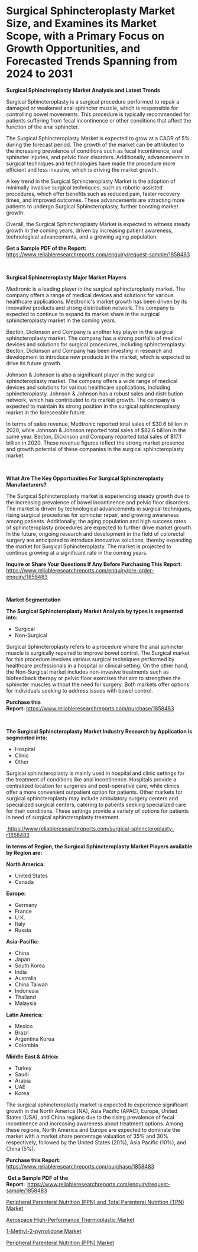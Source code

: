 <p><h1>Surgical Sphincteroplasty Market Size, and Examines its Market Scope, with a Primary Focus on Growth Opportunities, and Forecasted Trends Spanning from 2024 to 2031</h1></p><p><strong>Surgical Sphincteroplasty Market Analysis and Latest Trends</strong></p>
<p><p>Surgical Sphincteroplasty is a surgical procedure performed to repair a damaged or weakened anal sphincter muscle, which is responsible for controlling bowel movements. This procedure is typically recommended for patients suffering from fecal incontinence or other conditions that affect the function of the anal sphincter.</p><p>The Surgical Sphincteroplasty Market is expected to grow at a CAGR of 5% during the forecast period. The growth of the market can be attributed to the increasing prevalence of conditions such as fecal incontinence, anal sphincter injuries, and pelvic floor disorders. Additionally, advancements in surgical techniques and technologies have made the procedure more efficient and less invasive, which is driving the market growth.</p><p>A key trend in the Surgical Sphincteroplasty Market is the adoption of minimally invasive surgical techniques, such as robotic-assisted procedures, which offer benefits such as reduced pain, faster recovery times, and improved outcomes. These advancements are attracting more patients to undergo Surgical Sphincteroplasty, further boosting market growth.</p><p>Overall, the Surgical Sphincteroplasty Market is expected to witness steady growth in the coming years, driven by increasing patient awareness, technological advancements, and a growing aging population.</p></p>
<p><strong>Get a Sample PDF of the Report:&nbsp;</strong> <a href="https://www.reliableresearchreports.com/enquiry/request-sample/1858483">https://www.reliableresearchreports.com/enquiry/request-sample/1858483</a></p>
<p>&nbsp;</p>
<p><strong>Surgical Sphincteroplasty Major Market Players</strong></p>
<p><p>Medtronic is a leading player in the surgical sphincteroplasty market. The company offers a range of medical devices and solutions for various healthcare applications. Medtronic's market growth has been driven by its innovative products and strong distribution network. The company is expected to continue to expand its market share in the surgical sphincteroplasty market in the coming years.</p><p>Becton, Dickinson and Company is another key player in the surgical sphincteroplasty market. The company has a strong portfolio of medical devices and solutions for surgical procedures, including sphincteroplasty. Becton, Dickinson and Company has been investing in research and development to introduce new products in the market, which is expected to drive its future growth.</p><p>Johnson & Johnson is also a significant player in the surgical sphincteroplasty market. The company offers a wide range of medical devices and solutions for various healthcare applications, including sphincteroplasty. Johnson & Johnson has a robust sales and distribution network, which has contributed to its market growth. The company is expected to maintain its strong position in the surgical sphincteroplasty market in the foreseeable future.</p><p>In terms of sales revenue, Medtronic reported total sales of $30.6 billion in 2020, while Johnson & Johnson reported total sales of $82.6 billion in the same year. Becton, Dickinson and Company reported total sales of $17.1 billion in 2020. These revenue figures reflect the strong market presence and growth potential of these companies in the surgical sphincteroplasty market.</p></p>
<p>&nbsp;</p>
<p><strong>What Are The Key Opportunities For Surgical Sphincteroplasty Manufacturers?</strong></p>
<p><p>The Surgical Sphincteroplasty market is experiencing steady growth due to the increasing prevalence of bowel incontinence and pelvic floor disorders. The market is driven by technological advancements in surgical techniques, rising surgical procedures for sphincter repair, and growing awareness among patients. Additionally, the aging population and high success rates of sphincteroplasty procedures are expected to further drive market growth. In the future, ongoing research and development in the field of colorectal surgery are anticipated to introduce innovative solutions, thereby expanding the market for Surgical Sphincteroplasty. The market is projected to continue growing at a significant rate in the coming years.</p></p>
<p><strong>Inquire or Share Your Questions If Any Before Purchasing This Report:</strong> <a href="https://www.reliableresearchreports.com/enquiry/pre-order-enquiry/1858483">https://www.reliableresearchreports.com/enquiry/pre-order-enquiry/1858483</a></p>
<p>&nbsp;</p>
<p><strong>Market Segmentation</strong></p>
<p><strong>The Surgical Sphincteroplasty Market Analysis by types is segmented into:</strong></p>
<p><ul><li>Surgical</li><li>Non-Surgical</li></ul></p>
<p><p>Surgical Sphincteroplasty refers to a procedure where the anal sphincter muscle is surgically repaired to improve bowel control. The Surgical market for this procedure involves various surgical techniques performed by healthcare professionals in a hospital or clinical setting. On the other hand, the Non-Surgical market includes non-invasive treatments such as biofeedback therapy or pelvic floor exercises that aim to strengthen the sphincter muscles without the need for surgery. Both markets offer options for individuals seeking to address issues with bowel control.</p></p>
<p><strong>Purchase this Report:&nbsp;</strong><a href="https://www.reliableresearchreports.com/purchase/1858483">https://www.reliableresearchreports.com/purchase/1858483</a></p>
<p>&nbsp;</p>
<p><strong>The Surgical Sphincteroplasty Market Industry Research by Application is segmented into:</strong></p>
<p><ul><li>Hospital</li><li>Clinic</li><li>Other</li></ul></p>
<p><p>Surgical sphincteroplasty is mainly used in hospital and clinic settings for the treatment of conditions like anal incontinence. Hospitals provide a centralized location for surgeries and post-operative care, while clinics offer a more convenient outpatient option for patients. Other markets for surgical sphincteroplasty may include ambulatory surgery centers and specialized surgical centers, catering to patients seeking specialized care for their conditions. These settings provide a variety of options for patients in need of surgical sphincteroplasty treatment.</p></p>
<p><a href="https://www.reliableresearchreports.com/surgical-sphincteroplasty-r1858483">&nbsp;https://www.reliableresearchreports.com/surgical-sphincteroplasty-r1858483</a></p>
<p><strong>In terms of Region, the Surgical Sphincteroplasty Market Players available by Region are:</strong></p>
<p>
    <p> <strong> North America: </strong>
        <ul>
            <li>United States</li>
            <li>Canada</li>
        </ul>
        </p> 
    <p> <strong> Europe: </strong>
        <ul>
            <li>Germany</li>
            <li>France</li>
            <li>U.K.</li>
            <li>Italy</li>
            <li>Russia</li>
        </ul>
        </p> 
    <p> <strong> Asia-Pacific: </strong>
        <ul>
            <li>China</li>
            <li>Japan</li>
            <li>South Korea</li>
            <li>India</li>
            <li>Australia</li>
            <li>China Taiwan</li>
            <li>Indonesia</li>
            <li>Thailand</li>
            <li>Malaysia</li>
        </ul>
        </p> 
    <p> <strong> Latin America: </strong>
        <ul>
            <li>Mexico</li>
            <li>Brazil</li>
            <li>Argentina Korea</li>
            <li>Colombia</li>
        </ul>
        </p> 
    <p> <strong> Middle East & Africa: </strong>
        <ul>
            <li>Turkey</li>
            <li>Saudi</li>
            <li>Arabia</li>
            <li>UAE</li>
            <li>Korea</li>
        </ul>
    </p>
    </p>
<p><p>The surgical sphincteroplasty market is expected to experience significant growth in the North America (NA), Asia Pacific (APAC), Europe, United States (USA), and China regions due to the rising prevalence of fecal incontinence and increasing awareness about treatment options. Among these regions, North America and Europe are expected to dominate the market with a market share percentage valuation of 35% and 30% respectively, followed by the United States (20%), Asia Pacific (10%), and China (5%).</p></p>
<p><strong>Purchase this Report: </strong><a href="https://www.reliableresearchreports.com/purchase/1858483">https://www.reliableresearchreports.com/purchase/1858483</a></p>
<p>&nbsp;<strong>Get a Sample PDF of the Report:&nbsp;&nbsp;</strong><a href="https://www.reliableresearchreports.com/enquiry/request-sample/1858483">https://www.reliableresearchreports.com/enquiry/request-sample/1858483</a></p>
<p><strong></strong></p>
<p><p><a href="https://github.com/lorenzaSchmeler/Market-Research-Report-List-1/blob/main/peripheral-parenteral-nutrition-ppn-and-total-parenteral-nutrition-tpn-market.md">Peripheral Parenteral Nutrition (PPN) and Total Parenteral Nutrition (TPN) Market</a></p><p><a href="https://issuu.com/reportprime-2/docs/aerospace-high-performance-thermoplastic-market-si">Aerospace High-Performance Thermoplastic Market</a></p><p><a href="https://issuu.com/reportprime-2/docs/1-methyl-2-pyrrolidone-market-size-2030.pptx">1-Methyl-2-pyrrolidone Market</a></p><p><a href="https://github.com/ruddyyedelwadw/Market-Research-Report-List-2/blob/main/peripheral-parenteral-nutrition-ppn-market.md">Peripheral Parenteral Nutrition (PPN) Market</a></p></p>